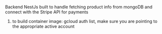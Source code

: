Backend NestJs built to handle fetching product info from mongoDB and connect with the Stripe API for payments

1. to build container image:
   gcloud auth list, make sure you are pointing to the appropriate active account
